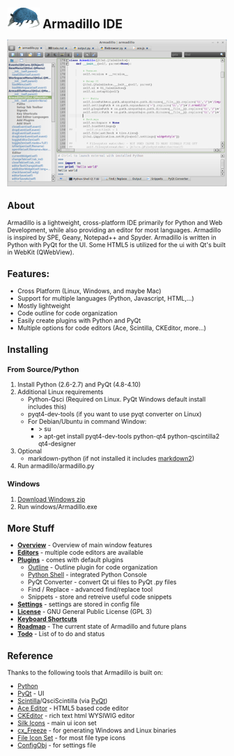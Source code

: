 # <img src="armadillo/img/armadillo.png" height="48px;"> Armadillo IDE
![Alt text](extra/screenshot.png "Screenshot")

## About
Armadillo is a lightweight, cross-platform IDE primarily for Python and Web Development, while also providing an editor for most languages. Armadillo is inspired by SPE, Geany, Notepad++ and Spyder. Armadillo is written in Python with PyQt for the UI. Some HTML5 is utilized for the ui with Qt's built in WebKit (QWebView).

## Features:
- Cross Platform (Linux, Windows, and maybe Mac)
- Support for multiple languages (Python, Javascript, HTML,...)
- Mostly lightweight
- Code outline for code organization
- Easily create plugins with Python and PyQt
- Multiple options for code editors (Ace, Scintilla, CKEditor, more...)

## Installing
### From Source/Python
1. Install Python (2.6-2.7) and PyQt (4.8-4.10)
2. Additional Linux requirements
    - Python-Qsci (Required on Linux.  PyQt Windows default install includes this)
    - pyqt4-dev-tools (if you want to use pyqt converter on Linux)
    - For Debian/Ubuntu in command Window:
        - \> su
        - \> apt-get install pyqt4-dev-tools python-qt4 python-qscintilla2 qt4-designer
3. Optional
    - markdown-python (if not installed it includes [markdown2](https://github.com/trentm/python-markdown2))
4. Run armadillo/armadillo.py

### Windows
1. [Download Windows zip](https://github.com/convolutedlogic/armadillo/archive/windows.zip)
2. Run windows/Armadillo.exe

## More Stuff
- **[Overview](armadillo/doc/overview.md)** - Overview of main window features
- **[Editors](armadillo/doc/editors.md)** - multiple code editors are available
- **[Plugins](armadillo/doc/plugins.md)** - comes with default plugins
    - [Outline](doc/plugins_outline.md) - Outline plugin for code organization
    - [Python Shell](doc/plugins_pyconsole.md) - integrated Python Console
    - PyQt Converter - convert Qt ui files to PyQt .py files
    - Find / Replace - advanced find/replace tool
    - Snippets - store and retreive useful code snippets
- **[Settings](armadillo/doc/settings.md)** - settings are stored in config file
- **[License](LICENSE)** - GNU General Public License (GPL 3)
- **[Keyboard Shortcuts](armadillo/doc/keyboard_shortcuts.md)**
- **[Roadmap](extra/roadmap.md)** - The current state of Armadillo and future plans
- **[Todo](extra/todo.md)** - List of to do and status

## Reference
Thanks to the following tools that Armadillo is built on:

- [Python](http://python.org) 
- [PyQt](http://www.riverbankcomputing.com/software/pyqt) - UI
- [Scintilla](http://www.scintilla.org/)/QsciScintilla (via [PyQt](http://www.riverbankcomputing.com/software/pyqt))
- [Ace Editor](http://ace.c9.io/) - HTML5 based code editor
- [CKEditor](http://ckeditor.com/) - rich text html WYSIWIG editor
- [Silk Icons](http://www.famfamfam.com/lab/icons/silk/) - main ui icon set
- [cx_Freeze](http://cx-freeze.sourceforge.net/) - for generating Windows and Linux binaries
- [File Icon Set](https://github.com/teambox/Free-file-icons) - for most file type icons
- [ConfigObj](http://www.voidspace.org.uk/python/configobj.html) - for settings file